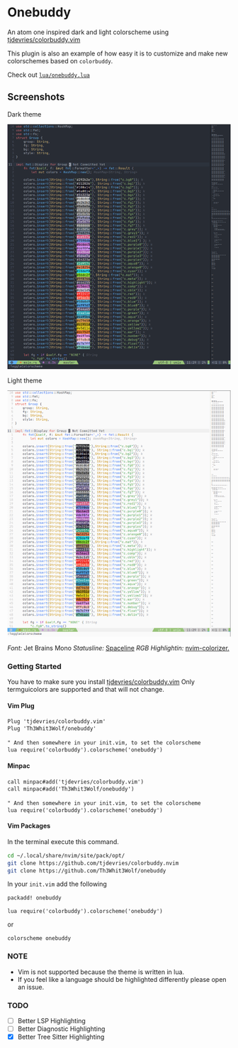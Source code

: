# Onebuddy

An atom one inspired dark and light colorscheme using [tjdevries/colorbuddy.vim](https://github.com/tjdevries/colorbuddy.vim)

This plugin is also an example of how easy it is to customize and make new colorschemes based on `colorbuddy`.

Check out [`lua/onebuddy.lua`](lua/onebuddy.lua)

## Screenshots

Dark theme

![dark theme](assets/dark.png)

Light theme

![light theme](assets/light.png)

*Font:* Jet Brains Mono
*Statusline:* [Spaceline](https://github.com/glepnir/spaceline.vim)
*RGB Highlightin:* [nvim-colorizer.](https://github.com/norcalli/nvim-colorizer.lua)

### Getting Started

You have to make sure you install [tjdevries/colorbuddy.vim](https://github.com/tjdevries/colorbuddy.vim) Only termguicolors are supported and that will not change.

#### Vim Plug

```vim
Plug 'tjdevries/colorbuddy.vim'
Plug 'Th3Whit3Wolf/onebuddy'

" And then somewhere in your init.vim, to set the colorscheme
lua require('colorbuddy').colorscheme('onebuddy')
```

#### Minpac

```vim
call minpac#add('tjdevries/colorbuddy.vim')
call minpac#add('Th3Whit3Wolf/onebuddy')

" And then somewhere in your init.vim, to set the colorscheme
lua require('colorbuddy').colorscheme('onebuddy')
```

#### Vim Packages

In the terminal execute this command.

```sh
cd ~/.local/share/nvim/site/pack/opt/
git clone https://github.com/tjdevries/colorbuddy.nvim
git clone https://github.com/Th3Whit3Wolf/onebuddy
```

In your `init.vim` add the following

```vim
packadd! onebuddy
```

```vim
lua require('colorbuddy').colorscheme('onebuddy')
```

or

```vim
colorscheme onebuddy
```

### NOTE

- Vim is not supported because the theme is written in lua.
- If you feel like a language should be highlighted differently please open an issue.

### TODO

- [ ] Better LSP Highlighting
- [ ] Better Diagnostic Highlighting
- [x] Better Tree Sitter Highlighting
